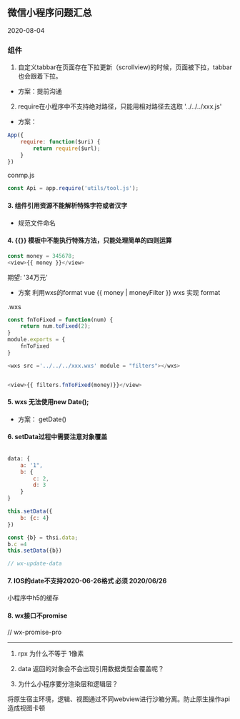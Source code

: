 ## 微信小程序问题汇总
2020-08-04
### 组件
1. 自定义tabbar在页面存在下拉更新（scrollview)的时候，页面被下拉，tabbar也会跟着下拉。

* 方案：提前沟通

2. require在小程序中不支持绝对路径，只能用相对路径去选取 '../../../xxx.js'

* 方案：

```js
App({
    require: function($uri) {
        return require($url);
    }
})
```

conmp.js
```js
const Api = app.require('utils/tool.js');
```


#### 3. 组件引用资源不能解析特殊字符或者汉字
* 规范文件命名

#### 4. {{}} 模板中不能执行特殊方法，只能处理简单的四则运算

```js
const money = 345678;
<view>{{ money }}</view>
```
期望: '34万元'

* 方案 利用wxs的format
vue {{ money | moneyFilter }}
wxs 实现 format

.wxs
```js
const fnToFixed = function(num) {
    return num.toFixed(2);
}
module.exports = {
    fnToFixed
}
```
```js
<wxs src ='../../../xxx.wxs' module = "filters"></wxs>
```

```js

<view>{{ filters.fnToFixed(money)}}</view>
```

#### 5. wxs 无法使用new Date();

* 方案： getDate()


#### 6. setData过程中需要注意对象覆盖

```js

data: {
    a: '1",
    b: {
        c: 2,
        d: 3
    }
}

this.setData({
    b: {c: 4}
})
```


```js
const {b} = thsi.data;
b.c =4
this.setData({b})

// wx-update-data
```

#### 7. IOS的date不支持2020-06-26格式 必须 2020/06/26


小程序中h5的缓存


#### 8. wx接口不promise
// wx-promise-pro

---

1. rpx 为什么不等于 1像素

2. data 返回的对象会不会出现引用数据类型会覆盖呢？

3. 为什么小程序要分渲染层和逻辑层？

将原生宿主环境，逻辑、视图通过不同webview进行沙箱分离。防止原生操作api造成视图卡顿
